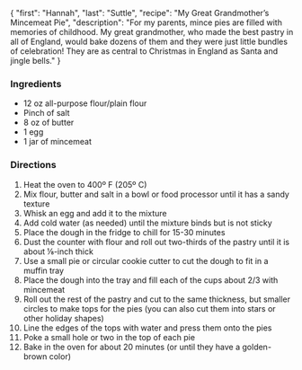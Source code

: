{
    "first": "Hannah",
    "last": "Suttle",
    "recipe": "My Great Grandmother’s Mincemeat Pie",
    "description": "For my parents, mince pies are filled with memories of childhood. My great grandmother, who made the best pastry in all of England, would bake dozens of them and they were just little bundles of celebration! They are as central to Christmas in England as Santa and jingle bells."
}

<div class="ingredients">
        <h3>Ingredients</h3>
        <ul>
<li>12 oz all-purpose flour/plain flour</li>
<li>Pinch of salt</li>
<li>8 oz of butter</li>
<li>1 egg</li>
<li>1 jar of mincemeat</li>
        </ul>
      </div>
      <div class="directions">
        <h3>Directions</h3>
        <ol>
         <li>Heat the oven to 400º F (205º C)</li>
<li>Mix flour, butter and salt in a bowl or food processor until it has a sandy texture</li>
<li>Whisk an egg and add it to the mixture</li>
<li>Add cold water (as needed) until the mixture binds but is not sticky</li>
<li>Place the dough in the fridge to chill for 15-30 minutes</li>
<li>Dust the counter with flour and roll out two-thirds of the pastry until it is about ⅛-inch thick</li>
<li>Use a small pie or circular cookie cutter to cut the dough to fit in a muffin tray</li>
<li>Place the dough into the tray and fill each of the cups about 2/3 with mincemeat</li>
<li>Roll out the rest of the pastry and cut to the same thickness, but smaller circles to make tops for the pies (you can also cut them into stars or other holiday shapes)</li>
<li>Line the edges of the tops with water and press them onto the pies</li>
<li>Poke a small hole or two in the top of each pie</li>
<li>Bake in the oven for about 20 minutes (or until they have a golden-brown color)</li>
        </ol>
      </div>
